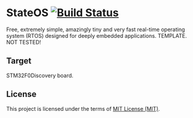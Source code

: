 StateOS [![Build Status](https://travis-ci.org/stateos/StateOS-STM32F0Discovery.svg)](https://travis-ci.org/stateos/StateOS-STM32F0Discovery)
=======

Free, extremely simple, amazingly tiny and very fast real-time operating system (RTOS) designed for deeply embedded applications.
TEMPLATE. NOT TESTED!

Target
-------

STM32F0Discovery board.

License
-------

This project is licensed under the terms of [MIT License (MIT)](https://opensource.org/licenses/MIT).
